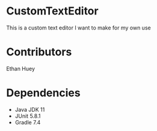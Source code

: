 # CustomTextEditor
This is a custom text editor I want to make for my own use

# Contributors
Ethan Huey

# Dependencies
* Java JDK 11
* JUnit 5.8.1
* Gradle 7.4
